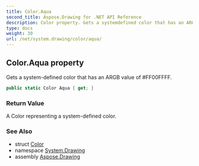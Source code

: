 ```yaml
---
title: Color.Aqua
second_title: Aspose.Drawing for .NET API Reference
description: Color property. Gets a systemdefined color that has an ARGB value of FF00FFFF
type: docs
weight: 30
url: /net/system.drawing/color/aqua/
---
```

## Color.Aqua property

Gets a system-defined color that has an ARGB value of #FF00FFFF.

```csharp
public static Color Aqua { get; }
```

### Return Value

A Color representing a system-defined color.

### See Also

* struct [Color](../)
* namespace [System.Drawing](../../color/)
* assembly [Aspose.Drawing](../../../)



